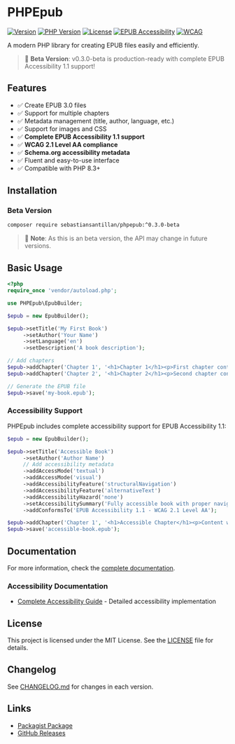 # PHPEpub

[![Version](https://img.shields.io/badge/version-0.3.0--beta-brightgreen.svg)](https://github.com/sebastiansantillan/phpepub)
[![PHP Version](https://img.shields.io/badge/php-%3E%3D8.3-blue.svg)](https://php.net)
[![License](https://img.shields.io/badge/license-MIT-green.svg)](LICENSE)
[![EPUB Accessibility](https://img.shields.io/badge/EPUB%20Accessibility-1.1-blue.svg)](https://www.w3.org/TR/epub-a11y-11/)
[![WCAG](https://img.shields.io/badge/WCAG%202.1-Level%20AA-green.svg)](https://www.w3.org/TR/WCAG21/)

A modern PHP library for creating EPUB files easily and efficiently.

> 🎉 **Beta Version**: v0.3.0-beta is production-ready with complete EPUB Accessibility 1.1 support!

## Features

- ✅ Create EPUB 3.0 files
- ✅ Support for multiple chapters
- ✅ Metadata management (title, author, language, etc.)
- ✅ Support for images and CSS
- ✅ **Complete EPUB Accessibility 1.1 support**
- ✅ **WCAG 2.1 Level AA compliance**
- ✅ **Schema.org accessibility metadata**
- ✅ Fluent and easy-to-use interface
- ✅ Compatible with PHP 8.3+

## Installation

### Beta Version

```bash
composer require sebastiansantillan/phpepub:^0.3.0-beta
```

> 📝 **Note**: As this is an beta version, the API may change in future versions.

## Basic Usage

```php
<?php
require_once 'vendor/autoload.php';

use PHPEpub\EpubBuilder;

$epub = new EpubBuilder();

$epub->setTitle('My First Book')
     ->setAuthor('Your Name')
     ->setLanguage('en')
     ->setDescription('A book description');

// Add chapters
$epub->addChapter('Chapter 1', '<h1>Chapter 1</h1><p>First chapter content...</p>');
$epub->addChapter('Chapter 2', '<h1>Chapter 2</h1><p>Second chapter content...</p>');

// Generate the EPUB file
$epub->save('my-book.epub');
```

### Accessibility Support

PHPEpub includes complete accessibility support for EPUB Accessibility 1.1:

```php
$epub = new EpubBuilder();

$epub->setTitle('Accessible Book')
     ->setAuthor('Author Name')
     // Add accessibility metadata
     ->addAccessMode('textual')
     ->addAccessMode('visual')
     ->addAccessibilityFeature('structuralNavigation')
     ->addAccessibilityFeature('alternativeText')
     ->addAccessibilityHazard('none')
     ->setAccessibilitySummary('Fully accessible book with proper navigation and alt text')
     ->addConformsTo('EPUB Accessibility 1.1 - WCAG 2.1 Level AA');

$epub->addChapter('Chapter 1', '<h1>Accessible Chapter</h1><p>Content with proper structure...</p>');
$epub->save('accessible-book.epub');
```

## Documentation

For more information, check the [complete documentation](docs/README.md).

### Accessibility Documentation

- [Complete Accessibility Guide](docs/accessibility.md) - Detailed accessibility implementation

## License

This project is licensed under the MIT License. See the [LICENSE](LICENSE) file for details.

## Changelog

See [CHANGELOG.md](CHANGELOG.md) for changes in each version.

## Links

- [Packagist Package](https://packagist.org/packages/sebastiansantillan/phpepub)
- [GitHub Releases](https://github.com/sebastiansantillan/phpepub/releases)